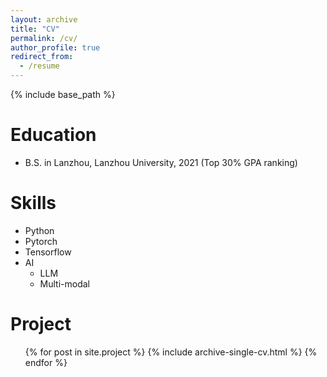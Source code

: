 ```yaml
---
layout: archive
title: "CV"
permalink: /cv/
author_profile: true
redirect_from:
  - /resume
---
```


{% include base_path %}

Education
======
* B.S. in Lanzhou, Lanzhou University, 2021 (Top 30% GPA ranking)

  
Skills
======
* Python
* Pytorch
* Tensorflow
* AI
  * LLM
  * Multi-modal


  
Project
======
  <ul>{% for post in site.project %}
    {% include archive-single-cv.html %}
  {% endfor %}</ul>
  



